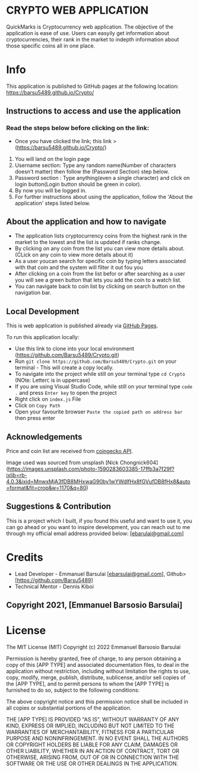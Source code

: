 # CRYPTO WEB APPLICATION
QuickMarks is Cryptocurrency web application. The objective of the application is ease of use. Users can easyily get information about cryptocurrencies, their rank in the market to indepth information about those specific coins all in one place.
# Info
This application is published to GitHub pages at the following location: https://barsu5489.github.io/Crypto/


## Instructions to access and use the application
### Read the steps below before clicking on the link:
- Once you have clicked the link; this link > (https://barsu5489.github.io/Crypto/)
1) You will land on the login page
2) Username section:
        Type any random name(Number of characters doesn't matter) then follow the (Password Section) step below.
3) Password section :
        Type anything(even a single character) and click on login button(Login button should be green in color).
4) By now you will be logged in. 
5) For further instructions about using the application, follow the 'About the application' steps listed below.
## About the application and how to navigate
- The application lists cryptocurrency coins from the highest rank in the market to the lowest and the list is updated if ranks change.
- By clicking on any coin from the list you can view more details about.(CLick on any coin to view more details about it)
- As a user youcan search for specific coin by typing letters associated with that coin and the system will filter it out fou you
- After clicking on a coin from the list befor or after searching as a user you will see a green button that lets you add the coin to a watch list.
- You can navigate back to coin list by clicking on search button on the navigation bar.
 
 ## Local Development

This is web application  is published already via [GitHub Pages](https://barsu5489.github.io/Crypto/).

To run this application locally:
- Use this link to clone into your local environment (https://github.com/Barsu5489/Crypto.git)
- Run `git clone https://github.com/Barsu5489/Crypto.git` on your terminal - This will create a copy locally.
- To navigate into the project while still on your terminal type `cd Crypto` (NOte: Letter`C` is in uppercase)
- If you are using Visual Studio Code, while still on your terminal type `code .` and press `Enter key` to open the project
- Right click on `index.js` File
- Click on `Copy Path`
- Open your favourite browser `Paste the copied path on address bar` then press enter


## Acknowledgements
Price and coin list are received from [coingecko API](https://www.coingecko.com/api/#).

Image used was sourced from unsplash [Nick Chongnick604] (https://images.unsplash.com/photo-1590283603385-17ffb3a7f29f?ixlib=rb-4.0.3&ixid=MnwxMjA3fDB8MHxwaG90by1wYWdlfHx8fGVufDB8fHx8&auto=format&fit=crop&w=1170&q=80)


## Suggestions & Contribution

This is a project which I built, if you found this useful and want to use it, you can go ahead or you want to inspire development, you can reach out to me through my official email address provided below:
    [ebarulai@gmail.com]

# Credits
- Lead Developer - Emmanuel Barsulai [ebarsulai@gmail.com], Github>[https://github.com/Barsu5489]
- Technical Mentor - Dennis Kiboi   
## Copyright 2021, [Emmanuel Barsosio Barsulai]

# License
The MIT License (MIT)
Copyright (c) 2022 Emmanuel Barsosio Barsulai

Permission is hereby granted, free of charge, to any person obtaining a copy of this [APP TYPE] and associated documentation files, to deal in the application without restriction, including without limitation the rights to use, copy, modify, merge, publish, distribute, sublicense, and/or sell copies of the [APP TYPE], and to permit persons to whom the [APP TYPE] is furnished to do so, subject to the following conditions:

The above copyright notice and this permission notice shall be included in all copies or substantial portions of the application.

THE [APP TYPE] IS PROVIDED "AS IS", WITHOUT WARRANTY OF ANY KIND, EXPRESS OR IMPLIED, INCLUDING BUT NOT LIMITED TO THE WARRANTIES OF MERCHANTABILITY, FITNESS FOR A PARTICULAR PURPOSE AND NONINFRINGEMENT. IN NO EVENT SHALL THE AUTHORS OR COPYRIGHT HOLDERS BE LIABLE FOR ANY CLAIM, DAMAGES OR OTHER LIABILITY, WHETHER IN AN ACTION OF CONTRACT, TORT OR OTHERWISE, ARISING FROM, OUT OF OR IN CONNECTION WITH THE SOFTWARE OR THE USE OR OTHER DEALINGS IN THE APPLICATION.
